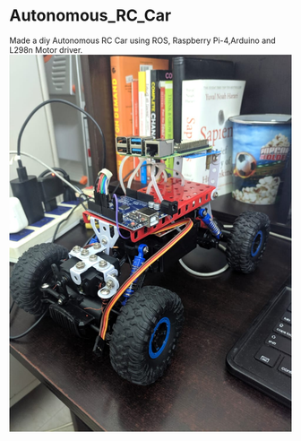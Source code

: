 # Autonomous_RC_Car
Made a diy Autonomous RC Car using ROS, Raspberry Pi-4,Arduino and L298n Motor driver.
![alt text](./13.jpeg "Title")

